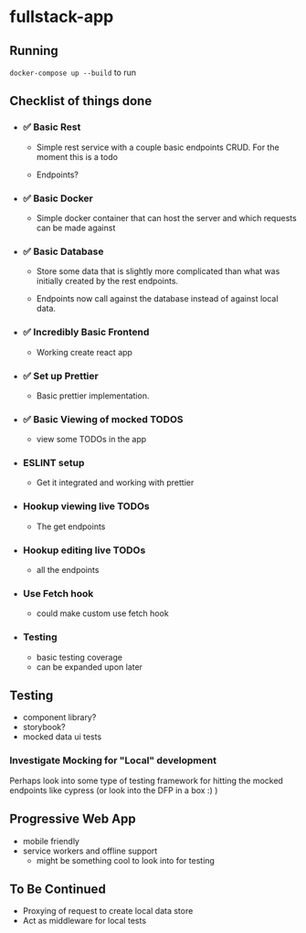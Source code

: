 # fullstack-app

## Running

`docker-compose up --build` to run

## Checklist of things done

- ### :white_check_mark: Basic Rest

  - Simple rest service with a couple basic endpoints CRUD. For the moment this is a todo

  - Endpoints?

- ### :white_check_mark: Basic Docker

  - Simple docker container that can host the server and which requests can be made against

- ### :white_check_mark: Basic Database

  - Store some data that is slightly more complicated than what was initially created by the rest endpoints.

  - Endpoints now call against the database instead of against local data.

- ### :white_check_mark: Incredibly Basic Frontend

  - Working create react app

- ### :white_check_mark: Set up Prettier

  - Basic prettier implementation.

- ### :white_check_mark: Basic Viewing of mocked TODOS

  - view some TODOs in the app

- ### ESLINT setup

  - Get it integrated and working with prettier

- ### Hookup viewing live TODOs

  - The get endpoints

- ### Hookup editing live TODOs

  - all the endpoints

- ### Use Fetch hook

  - could make custom use fetch hook

- ### Testing

  - basic testing coverage
  - can be expanded upon later

## Testing

- component library?
- storybook?
- mocked data ui tests

### Investigate Mocking for "Local" development

Perhaps look into some type of testing framework for hitting the mocked endpoints like cypress (or look into the DFP in a box :) )

## Progressive Web App

- mobile friendly
- service workers and offline support
  - might be something cool to look into for testing

## To Be Continued

- Proxying of request to create local data store
- Act as middleware for local tests
